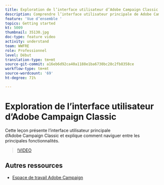 ```yaml
---
title: Exploration de l’interface utilisateur d’Adobe Campaign Classic
description: Comprendre l’interface utilisateur principale de Adobe Campaign Classic et vous explique comment naviguer dans la fonctionnalité principale.
feature: 'Vue d’ensemble '
topics: Getting started
kt: 5009
thumbnail: 35130.jpg
doc-type: feature video
activity: understand
team: WWFRE
role: Professionnel
level: Début
translation-type: tm+mt
source-git-commit: a16eb6d92ca40a1188e1ba6730bc28c2fb8358ce
workflow-type: tm+mt
source-wordcount: '69'
ht-degree: 71%

---
```



# Exploration de l’interface utilisateur d’Adobe Campaign Classic

Cette leçon présente l’interface utilisateur principale d’Adobe Campaign Classic et explique comment naviguer entre les principales fonctionnalités.

>[!VIDEO](https://video.tv.adobe.com/v/35130?quality=12)

## Autres ressources

* [Espace de travail Adobe Campaign](https://docs.adobe.com/content/help/fr-FR/campaign-classic/using/getting-started/starting-with-adobe-campaign/adobe-campaign-workspace.html)
